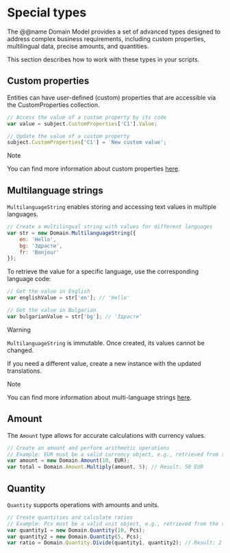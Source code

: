 # Special types

The @@name Domain Model provides a set of advanced types designed to address complex business requirements, including custom properties, multilingual data, precise amounts, and quantities.

This section describes how to work with these types in your scripts.

## Custom properties

Entities can have user-defined (custom) properties that are accessible via the CustomProperties collection.

```js
// Access the value of a custom property by its code
var value = subject.CustomProperties['C1'].Value;

// Update the value of a custom property
subject.CustomProperties['C1'] = 'New custom value';
```

> [!NOTE]
> 
> You can find more information about custom properties [here](../../stored-attributes/index.md).

## Multilanguage strings

`MultilanguageString` enables storing and accessing text values in multiple languages.

```js
// Create a multilingual string with values for different languages
var str = new Domain.MultilanguageString({
    en: 'Hello',
    bg: 'Здрасти',
    fr: 'Bonjour'
});
```

To retrieve the value for a specific language, use the corresponding language code:

```js
// Get the value in English
var englishValue = str['en']; // 'Hello'

// Get the value in Bulgarian
var bulgarianValue = str['bg']; // 'Здрасти'
```

> [!WARNING]
>
> `MultilanguageString` is immutable. Once created, its values cannot be changed.
> 
> If you need a different value, create a new instance with the updated translations.

> [!NOTE]
> 
> You can find more information about multi-language strings [here](../../../concepts/multi-language.md).

## Amount

The `Amount` type allows for accurate calculations with currency values.

```js
// Create an amount and perform arithmetic operations
// Example: EUR must be a valid currency object, e.g., retrieved from the subject, a repository or related entity.
var amount = new Domain.Amount(10, EUR);
var total = Domain.Amount.Multiply(amount, 5); // Result: 50 EUR
```

## Quantity

`Quantity` supports operations with amounts and units.

```js
// Create quantities and calculate ratios
// Example: Pcs must be a valid unit object, e.g., retrieved from the subject, a repository or related entity.
var quantity1 = new Domain.Quantity(10, Pcs);
var quantity2 = new Domain.Quantity(5, Pcs);
var ratio = Domain.Quantity.Divide(quantity1, quantity2); // Result: 2
```